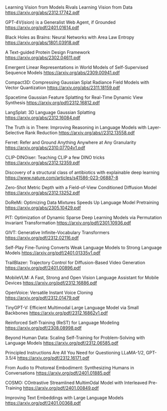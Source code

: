 Learning Vision from Models Rivals Learning Vision from Data
https://arxiv.org/abs/2312.17742.pdf

GPT-4V(ision) is a Generalist Web Agent, if Grounded
https://arxiv.org/pdf/2401.01614.pdf

Black Holes as Brains: Neural Networks with Area Law Entropy
https://arxiv.org/abs/1801.03918.pdf

A Text-guided Protein Design Framework
https://arxiv.org/abs/2302.04611.pdf

Emergent Linear Representations in World Models of Self-Supervised Sequence Models
https://arxiv.org/abs/2309.00941.pdf

Compact3D: Compressing Gaussian Splat Radiance Field Models with Vector Quantization
https://arxiv.org/abs/2311.18159.pdf

Spacetime Gaussian Feature Splatting for Real-Time Dynamic View Synthesis
https://arxiv.org/pdf/2312.16812.pdf

LangSplat: 3D Language Gaussian Splatting
https://arxiv.org/abs/2312.16084.pdf

The Truth is in There: Improving Reasoning in Language Models with Layer-Selective Rank Reduction
https://arxiv.org/abs//2312.13558.pdf

Ferret: Refer and Ground Anything Anywhere at Any Granularity
https://arxiv.org/abs/2310.07704v1.pdf

CLIP-DINOiser: Teaching CLIP a few DINO tricks
https://arxiv.org/abs/2312.12359.pdf

Discovery of a structural class of antibiotics with explainable deep learning
https://www.nature.com/articles/s41586-023-06887-8

Zero-Shot Metric Depth with a Field-of-View Conditioned Diffusion Model
https://arxiv.org/abs/2312.13252.pdf

DoReMi: Optimizing Data Mixtures Speeds Up Language Model Pretraining
https://arxiv.org/abs/2305.10429.pdf

PIT: Optimization of Dynamic Sparse Deep Learning Models via Permutation Invariant Transformation
https://arxiv.org/pdf/2301.10936.pdf

GIVT: Generative Infinite-Vocabulary Transformers
https://arxiv.org/pdf/2312.02116.pdf

Self-Play Fine-Tuning Converts Weak Language Models to Strong Language Models
https://arxiv.org/pdf/2401.01335v1.pdf

TrailBlazer: Trajectory Control for Diffusion-Based Video Generation
https://arxiv.org/pdf/2401.00896.pdf

MobileVLM: A Fast, Strong and Open Vision Language Assistant for Mobile Devices
https://arxiv.org/pdf/2312.16886.pdf

OpenVoice: Versatile Instant Voice Cloning
https://arxiv.org/pdf/2312.01479.pdf

TinyGPT-V: Efficient Multimodal Large Language Model via Small Backbones
https://arxiv.org/pdf/2312.16862v1.pdf

Reinforced Self-Training (ReST) for Language Modeling
https://arxiv.org/pdf/2308.08998.pdf

Beyond Human Data: Scaling Self-Training for Problem-Solving with Language Models
https://arxiv.org/pdf/2312.06585.pdf

Principled Instructions Are All You Need for Questioning LLaMA-1/2, GPT-3.5/4
https://arxiv.org/pdf/2312.16171.pdf

From Audio to Photoreal Embodiment: Synthesizing Humans in Conversations
https://arxiv.org/pdf/2401.01885.pdf

COSMO: COntrastive Streamlined MultimOdal Model with Interleaved Pre-Training
https://arxiv.org/pdf/2401.00849.pdf

Improving Text Embeddings with Large Language Models
https://arxiv.org/pdf/2401.00368.pdf